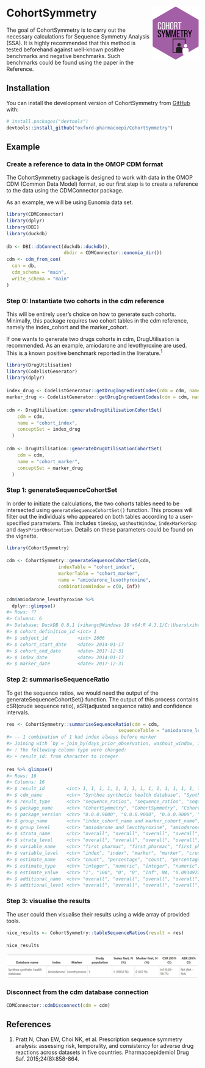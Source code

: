
<!-- README.md is generated from README.Rmd. Please edit that file -->

# CohortSymmetry <img src="man/figures/CSHex.png" align="right" height="139"/>

<!-- badges: start -->
<!-- badges: end -->

The goal of CohortSymmetry is to carry out the necessary calculations
for Sequence Symmetry Analysis (SSA). It is highly recommended that this
method is tested beforehand against well-known positive benchmarks and
negative benchmarks. Such benchmarks could be found using the paper in
the Reference.

## Installation

You can install the development version of CohortSymmetry from
[GitHub](https://github.com/) with:

``` r
# install.packages("devtools")
devtools::install_github("oxford-pharmacoepi/CohortSymmetry")
```

## Example

### Create a reference to data in the OMOP CDM format

The CohortSymmetry package is designed to work with data in the OMOP CDM
(Common Data Model) format, so our first step is to create a reference
to the data using the CDMConnector package.

As an example, we will be using Eunomia data set.

``` r
library(CDMConnector)
library(dplyr)
library(DBI)
library(duckdb)
 
db <- DBI::dbConnect(duckdb::duckdb(), 
                     dbdir = CDMConnector::eunomia_dir())
cdm <- cdm_from_con(
  con = db,
  cdm_schema = "main",
  write_schema = "main"
)
```

### Step 0: Instantiate two cohorts in the cdm reference

This will be entirely user’s choice on how to generate such cohorts.
Minimally, this package requires two cohort tables in the cdm reference,
namely the index_cohort and the marker_cohort.

If one wants to generate two drugs cohorts in cdm, DrugUtilisation is
recommended. As an example, amiodarone and levothyroxine are used. This
is a known positive benchmark reported in the literature.<sup>1</sup>

``` r
library(DrugUtilisation)
library(CodelistGenerator)
library(dplyr)
 
index_drug <- CodelistGenerator::getDrugIngredientCodes(cdm = cdm, name = "amiodarone")
marker_drug <- CodelistGenerator::getDrugIngredientCodes(cdm = cdm, name = "levothyroxine")
 
cdm <- DrugUtilisation::generateDrugUtilisationCohortSet(
    cdm = cdm,
    name = "cohort_index",
    conceptSet = index_drug
  )
 
cdm <- DrugUtilisation::generateDrugUtilisationCohortSet(
    cdm = cdm,
    name = "cohort_marker",
    conceptSet = marker_drug
  )
```

### Step 1: generateSequenceCohortSet

In order to initiate the calculations, the two cohorts tables need to be
intersected using `generateSequenceCohortSet()` function. This process
will filter out the individuals who appeared on both tables according to
a user-specified parameters. This includes `timeGap`, `washoutWindow`,
`indexMarkerGap` and `daysPriorObservation`. Details on these parameters
could be found on the vignette.

``` r
library(CohortSymmetry)
 
cdm <- CohortSymmetry::generateSequenceCohortSet(cdm,
                   indexTable = "cohort_index",
                   markerTable = "cohort_marker",
                   name = "amiodarone_levothyroxine",
                   combinationWindow = c(0, Inf))
 
cdm$amiodarone_levothyroxine %>%
  dplyr::glimpse()
#> Rows: ??
#> Columns: 6
#> Database: DuckDB 0.8.1 [xihangc@Windows 10 x64:R 4.3.1/C:\Users\xihangc\AppData\Local\Temp\RtmpGavWVO\file55246568bc.duckdb]
#> $ cohort_definition_id <int> 1
#> $ subject_id           <int> 2006
#> $ cohort_start_date    <date> 2014-01-17
#> $ cohort_end_date      <date> 2017-12-31
#> $ index_date           <date> 2014-01-17
#> $ marker_date          <date> 2017-12-31
```

### Step 2: summariseSequenceRatio

To get the sequence ratios, we would need the output of the
generateSequenceCohortSet() function. The output of this process
contains cSR(crude sequence ratio), aSR(adjusted sequence ratio) and
confidence intervals.

``` r
res <- CohortSymmetry::summariseSequenceRatio(cdm = cdm,
                                         sequenceTable = "amiodarone_levothyroxine")
#> -- 1 combination of 1 had index always before marker
#> Joining with `by = join_by(days_prior_observation, washout_window, index_marker_gap, combination_window, confidence_interval, moving_average_restriction, cdm_name)`
#> ! The following column type were changed:
#> • result_id: from character to integer
 
res %>% glimpse()
#> Rows: 16
#> Columns: 16
#> $ result_id        <int> 1, 1, 1, 1, 1, 1, 1, 1, 1, 1, 1, 1, 1, 1, 1, 1
#> $ cdm_name         <chr> "Synthea synthetic health database", "Synthea synthet…
#> $ result_type      <chr> "sequence_ratios", "sequence_ratios", "sequence_ratio…
#> $ package_name     <chr> "CohortSymmetry", "CohortSymmetry", "CohortSymmetry",…
#> $ package_version  <chr> "0.0.0.9000", "0.0.0.9000", "0.0.0.9000", "0.0.0.9000…
#> $ group_name       <chr> "index_cohort_name and marker_cohort_name", "index_co…
#> $ group_level      <chr> "amiodarone and levothyroxine", "amiodarone and levot…
#> $ strata_name      <chr> "overall", "overall", "overall", "overall", "overall"…
#> $ strata_level     <chr> "overall", "overall", "overall", "overall", "overall"…
#> $ variable_name    <chr> "first_pharmac", "first_pharmac", "first_pharmac", "f…
#> $ variable_level   <chr> "index", "index", "marker", "marker", "crude", "adjus…
#> $ estimate_name    <chr> "count", "percentage", "count", "percentage", "point_…
#> $ estimate_type    <chr> "integer", "numeric", "integer", "numeric", "numeric"…
#> $ estimate_value   <chr> "1", "100", "0", "0", "Inf", NA, "0.0934922743508363"…
#> $ additional_name  <chr> "overall", "overall", "overall", "overall", "overall"…
#> $ additional_level <chr> "overall", "overall", "overall", "overall", "overall"…
```

### Step 3: visualise the results

The user could then visualise their results using a wide array of
provided tools.

``` r
nice_results <- CohortSymmetry::tableSequenceRatios(result = res)

nice_results
```

![](./man/figures/README-unnamed-chunk-7-1.png)

### Disconnect from the cdm database connection

``` r
CDMConnector::cdmDisconnect(cdm = cdm)
```

## References

1.  Pratt N, Chan EW, Choi NK, et al. Prescription sequence symmetry
    analysis: assessing risk, temporality, and consistency for adverse
    drug reactions across datasets in five countries. Pharmacoepidemiol
    Drug Saf. 2015;24(8):858-864.
